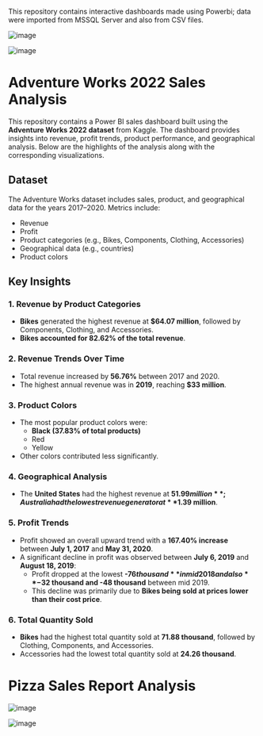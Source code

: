This repository contains interactive dashboards made using Powerbi; data were imported from MSSQL Server and also from CSV files.

![image](https://github.com/user-attachments/assets/f279bb33-e7b5-45a7-9df8-6c769b83df5c)

![image](https://github.com/user-attachments/assets/d498cbc5-54ed-4b00-94eb-b38d3eadd3f8)

# Adventure Works 2022 Sales Analysis

This repository contains a Power BI sales dashboard built using the **Adventure Works 2022 dataset** from Kaggle. The dashboard provides insights into revenue, profit trends, product performance, and geographical analysis. Below are the highlights of the analysis along with the corresponding visualizations.

## Dataset
The Adventure Works dataset includes sales, product, and geographical data for the years 2017–2020. Metrics include:
- Revenue
- Profit
- Product categories (e.g., Bikes, Components, Clothing, Accessories)
- Geographical data (e.g., countries)
- Product colors

## Key Insights

### 1. Revenue by Product Categories
- **Bikes** generated the highest revenue at **$64.07 million**, followed by Components, Clothing, and Accessories.
- **Bikes accounted for 82.62% of the total revenue**.

### 2. Revenue Trends Over Time
- Total revenue increased by **56.76%** between 2017 and 2020.
- The highest annual revenue was in **2019**, reaching **$33 million**.

### 3. Product Colors
- The most popular product colors were:
  - **Black (37.83% of total products)**
  - Red
  - Yellow
- Other colors contributed less significantly.

### 4. Geographical Analysis
- The **United States** had the highest revenue at **$51.99 million**; Australia had the lowest revenue generator at **$1.39 million**.

### 5. Profit Trends
- Profit showed an overall upward trend with a **167.40% increase** between **July 1, 2017** and **May 31, 2020**.
- A significant decline in profit was observed between **July 6, 2019** and **August 18, 2019**:
  - Profit dropped at the lowest **-$76 thousand** in mid 2018 and also **-$32 thousand and 
  -48 thousand** between mid 2019.
  - This decline was primarily due to **Bikes being sold at prices lower than their cost price**.

### 6. Total Quantity Sold
- **Bikes** had the highest total quantity sold at **71.88 thousand**, followed by Clothing, Components, and Accessories.
- Accessories had the lowest total quantity sold at **24.26 thousand**.


# Pizza Sales Report Analysis

![image](https://github.com/user-attachments/assets/56544947-a087-4c68-92cb-493e68f60282)

![image](https://github.com/user-attachments/assets/076f6a97-9f44-45a3-a962-95f70f80e558)








